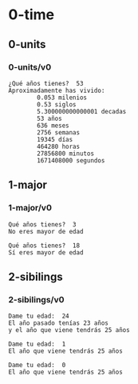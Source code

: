 # 0-time

## 0-units

### 0-units/v0
~~~
¿Qué años tienes?  53
Aproximadamente has vivido:
        0.053 milenios
        0.53 siglos
        5.300000000000001 decadas
        53 años
        636 meses
        2756 semanas
        19345 días
        464280 horas
        27856800 minutos
        1671408000 segundos
~~~

## 1-major

### 1-major/v0
~~~
Qué años tienes?  3
No eres mayor de edad
~~~
~~~
Qué años tienes?  18
Sí eres mayor de edad
~~~

## 2-sibilings

### 2-sibilings/v0
~~~
Dame tu edad:  24
El año pasado tenías 23 años
y el año que viene tendrás 25 años
~~~
~~~
Dame tu edad:  1
El año que viene tendrás 25 años
~~~

~~~
Dame tu edad:  0
El año que viene tendrás 25 años
~~~

